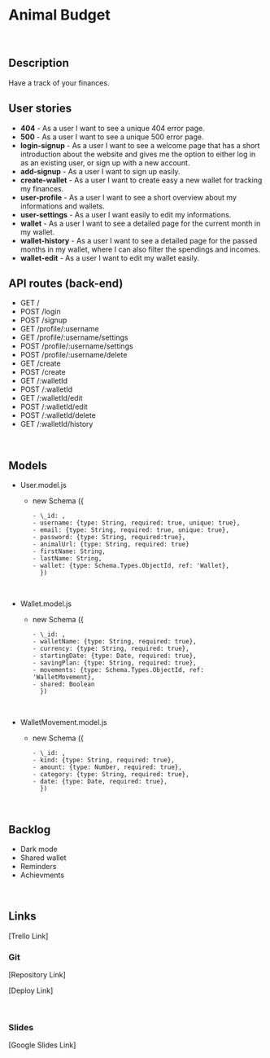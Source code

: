 # Animal Budget

<br>

## Description

Have a track of your finances.
<br>

## User stories

- **404** - As a user I want to see a unique 404 error page.
- **500** - As a user I want to see a unique 500 error page.
- **login-signup** - As a user I want to see a welcome page that has a short introduction about the website and gives me the option to either log in as an existing user, or sign up with a new account.
- **add-signup** - As a user I want to sign up easily.
- **create-wallet** - As a user I want to create easy a new wallet for tracking my finances.
- **user-profile** - As a user I want to see a short overview about my informations and wallets.
- **user-settings** - As a user I want easily to edit my informations.
- **wallet** - As a user I want to see a detailed page for the current month in my wallet.
- **wallet-history** - As a user I want to see a detailed page for the passed months in my wallet, where I can also filter the spendings and incomes.
- **wallet-edit** - As a user I want to edit my wallet easily.
  <br>

## API routes (back-end)

- GET /
- POST /login
- POST /signup
- GET /profile/:username
- GET /profile/:username/settings
- POST /profile/:username/settings
- POST /profile/:username/delete
- GET /create
- POST /create
- GET /:walletId
- POST /:walletId
- GET /:walletId/edit
- POST /:walletId/edit
- POST /:walletId/delete
- GET /:walletId/history

<br>

## Models

- User.model.js

  - new Schema ({

        - \_id: ,
        - username: {type: String, required: true, unique: true},
        - email: {type: String, required: true, unique: true},
        - password: {type: String, required:true},
        - animalUrl: {type: String, required: true}
        - firstName: String,
        - lastName: String,
        - wallet: {type: Schema.Types.ObjectId, ref: 'Wallet},
          })

    <br>

- Wallet.model.js

  - new Schema ({

        - \_id: ,
        - walletName: {type: String, required: true},
        - currency: {type: String, required: true},
        - startingDate: {type: Date, required: true},
        - savingPlan: {type: String, required: true},
        - movements: {type: Schema.Types.ObjectId, ref: 'WalletMovement},
        - shared: Boolean
          })

    <br>

- WalletMovement.model.js

  - new Schema ({

        - \_id: ,
        - kind: {type: String, required: true},
        - amount: {type: Number, required: true},
        - category: {type: String, required: true},
        - date: {type: Date, required: true},
          })

    <br>

## Backlog

- Dark mode
- Shared wallet
- Reminders
- Achievments

<br>

## Links

[Trello Link]

### Git

[Repository Link]

[Deploy Link]

<br>

### Slides

[Google Slides Link]

